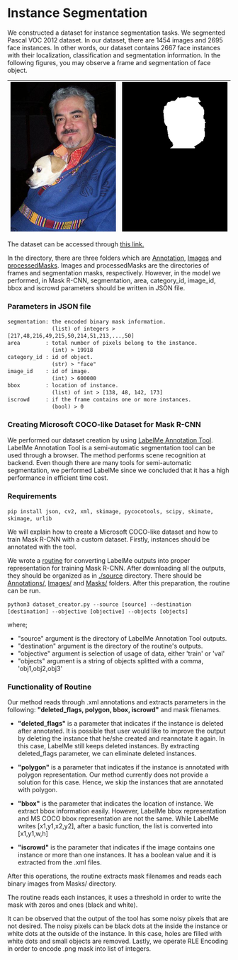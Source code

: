 # Instance Segmentation
<!-- # MSPR ITU Dataset - Face Segmentation --->
We constructed a dataset for instance segmentation tasks. We segmented Pascal VOC 2012 dataset. In our dataset, there are 1454 images and 2695 face instances. In other words, our dataset contains 2667 face instances with their localization, classification and segmentation information. In the following figures, you may observe a frame and segmentation of face object.


| ![Image](processed-Data/Images/MSPRtrain2014_000000600000.jpg)  |  ![Segmentation](processed-Data/processed_masks/000001_mask_0.png) |
| --- | --- |

The dataset can be accessed through [this link.](/processed-Data) 

In the directory, there are three folders which are [Annotation](processed-Data/Annotations/), [Images](processed-Data/Images/) and [processedMasks](processed-Data/processed_masks/). Images and processedMasks are the directories of frames and segmentation masks, respectively. However, in the model we performed, in Mask R-CNN, segmentation, area, category_id, image_id, bbox and iscrowd parameters should be written in JSON file.


### Parameters in JSON file

    segmentation: the encoded binary mask information. 
                  (list) of integers > [217,48,216,49,215,50,214,51,213,...,50]        
    area        : total number of pixels belong to the instance. 
                  (int) > 19918
    category_id : id of object. 
                  (str) > "face"
    image_id    : id of image. 
                  (int) > 600000
    bbox        : location of instance. 
                  (list) of int > [138, 48, 142, 173]
    iscrowd     : if the frame contains one or more instances. 
                  (bool) > 0
                  
### Creating Microsoft COCO-like Dataset for Mask R-CNN

We performed our dataset creation by using [LabelMe Annotation Tool](http://labelme.csail.mit.edu/Release3.0/). LabelMe Annotation Tool is a semi-automatic segmentation tool can be used through a browser. The method performs scene recognition at backend. Even though there are many tools for semi-automatic segmentation, we performed LabelMe since we concluded that it has a high performance in efficient time cost.

### Requirements
```
pip install json, cv2, xml, skimage, pycocotools, scipy, skimate, skimage, urlib
```
We will explain how to create a Microsoft COCO-like dataset and how to train Mask R-CNN with a custom dataset. Firstly, instances should be annotated with the tool. 

We wrote a [routine](Routine/dataset_creator.py) for converting LabelMe outputs into proper representation for training Mask R-CNN. After downloading all the outputs, they should be organized as in [./source](/Source) directory. There should be [Annotations/](/Source/Annotations), [Images/](/Source/Images) and [Masks/](/Source/Masks) folders. After this preparation, the routine can be run.

```
python3 dataset_creator.py --source [source] --destination [destination] --objective [objective] --objects [objects]
```
where;

* "source" argument is the directory of LabelMe Annotation Tool outputs.
* "destination" argument is the directory of the routine's outputs.
* "objective" argument is selection of usage of data, either 'train' or 'val'
* "objects" argument is a string of objects splitted with a comma, 'obj1,obj2,obj3'

### Functionality of Routine

Our method reads through .xml annotations and extracts parameters in the following: **"deleted_flags, polygon, bbox, iscrowd"** and mask filenames. 

* **"deleted_flags"** is a parameter that indicates if the instance is deleted after annotated. It is possible that user would like to improve the output by deleting the instance that he/she created and reannotate it again. In this case, LabelMe still keeps deleted instances. By extracting deleted_flags parameter, we can eliminate deleted instances. 

* **"polygon"** is a parameter that indicates if the instance is annotated with polygon representation. Our method currently does not provide a solution for this case. Hence, we skip the instances that are annotated with polygon. 

* **"bbox"** is the parameter that indicates the location of instance. We extract bbox information easily. However, LabelMe bbox representation and MS COCO bbox representation are not the same. While LabelMe writes [x1,y1,x2,y2], after a basic function, the list is converted into [x1,y1,w,h]

* **"iscrowd"** is the parameter that indicates if the image contains one instance or more than one instances. It has a boolean value and it is extracted from the .xml files.

After this operations, the routine extracts mask filenames and reads each binary images from Masks/ directory.

The routine reads each instances, it uses a threshold in order to write the mask with zeros and ones (black and white). 

It can be observed that the output of the tool has some noisy pixels that are not desired. The noisy pixels can be black dots at the inside the instance or white dots at the outside of the instance. In this case, holes are filled with white dots and small objects are removed. Lastly, we operate RLE Encoding in order to encode .png mask into list of integers.
